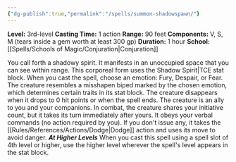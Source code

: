 ```yaml
---
{"dg-publish":true,"permalink":"/spells/summon-shadowspawn/"}
---
```


**Level:** 3rd-level
**Casting Time:** 1 action
**Range:** 90 feet
**Components:** V, S, M (tears inside a gem worth at least 300 gp)
**Duration:** 1 hour
**School:** [[Spells/Schools of Magic/Conjuration\|Conjuration]]

You call forth a shadowy spirit. It manifests in an unoccupied space that you can see within range. This corporeal form uses the Shadow Spirit|TCE stat block. When you cast the spell, choose an emotion: Fury, Despair, or Fear. The creature resembles a misshapen biped marked by the chosen emotion, which determines certain traits in its stat block. The creature disappears when it drops to 0 hit points or when the spell ends.
The creature is an ally to you and your companions. In combat, the creature shares your initiative count, but it takes its turn immediately after yours. It obeys your verbal commands (no action required by you). If you don't issue any, it takes the [[Rules/References/Actions/Dodge\|Dodge]] action and uses its move to avoid danger.
**_At Higher Levels_**
When you cast this spell using a spell slot of 4th level or higher, use the higher level wherever the spell's level appears in the stat block.